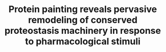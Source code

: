 ---
title: "Protein painting reveals pervasive remodeling of conserved proteostasis machinery in response to pharmacological stimuli"

location: "NPJ Systems Biology & Applications"

authors: "Cox D, Ormsby AR, Reid GE, Hatters DM."

year: "2022"

doi: https://doi.org/10.1038/s41540-022-00256-3

weight: 11

color: "#fff"

draft: false
buttons:
  - btype: Full text
    icon: book # optional: use an icon from icons.yaml
    newTab: true
    url: "https://doi.org/10.1038/s41540-022-00256-3"
  - btype: Data
    icon: data
    newTab: true
    url: "https://doi.org/10.5281/zenodo.6439170"
  - btype: Code
    icon: code
    newTab: true
    url: "https://doi.org/10.5281/zenodo.6548917"
---